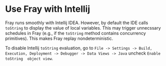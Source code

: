# Use Fray with Intellij

Fray runs smoothly with Intellij IDEA. However, by default the IDE calls `toString` to display the value of 
local variables. This may trigger unnecssary schedules in Fray (e.g., if the `toString` method contains concurrency 
primitives). This makes Fray replay nondeterministic.

To disable Intellij `toString` evaluation, 
go to `File -> Settings -> Build, Execution, Deployment -> Debugger -> Data Views -> Java` uncheck `Enable toString 
object view`.

